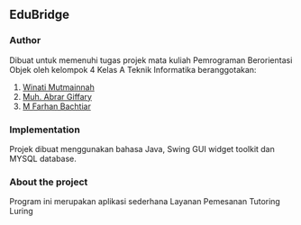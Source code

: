 ## EduBridge

### Author
Dibuat untuk memenuhi tugas projek mata kuliah Pemrograman Berorientasi Objek 
oleh kelompok 4 Kelas A Teknik Informatika beranggotakan:
1. [Winati Mutmainnah](https://github.com/winati17)
2. [Muh. Abrar Giffary](https://github.com/AbrarGiffary)
3. [M Farhan Bachtiar](https://github.com/Farhann30)

### Implementation
Projek dibuat menggunakan bahasa Java, Swing GUI widget toolkit dan MYSQL database.

### About the project 
Program ini merupakan aplikasi sederhana Layanan Pemesanan Tutoring Luring

